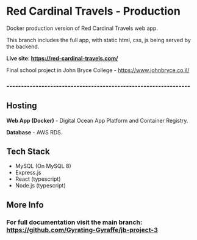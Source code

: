 
# Red Cardinal Travels - Production

Docker production version of Red Cardinal Travels web app.


This branch includes the full app, with static html, css, js being served by the backend. 

**Live site**: **https://red-cardinal-travels.com/**

Final school project in John Bryce College - https://www.johnbryce.co.il/

### ---------------------------------------------------------------

## Hosting

**Web App (Docker)** - Digital Ocean App Platform and Container Registry.

**Database** - AWS RDS.

## Tech Stack

* MySQL (On MySQL 8)
* Express.js
* React (typescript)
* Node.js (typescript)

## More Info
### For full documentation visit the main branch: https://github.com/Gyrating-Gyraffe/jb-project-3





